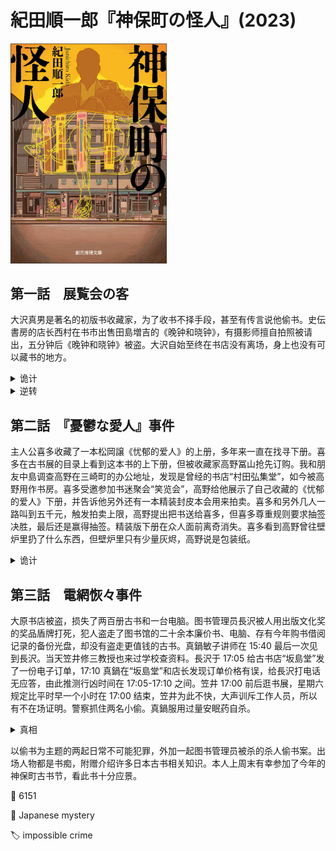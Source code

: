 # 紀田順一郎『神保町の怪人』(2023)

<img src=images/2023_cover.jpg width=250/>

## 第一話　展覧会の客

大沢真男是著名的初版书收藏家，为了收书不择手段，甚至有传言说他偷书。史伝書房的店长西村在书市出售田島増吉的《晚钟和晓钟》，有摄影师擅自拍照被请出，五分钟后《晚钟和晓钟》被盗。大沢自始至终在书店没有离场，身上也没有可以藏书的地方。

<details><summary>诡计</summary>
大沢联系花店给书店送了装饰用的花篮，然后趁五分钟骚乱把书藏在花篮下面，跟花店说菊花不适合祝贺，让花店的人把花篮拿走。大沢把书放在塑料袋里避免搞湿。
</details>

<details><summary>逆转</summary>
西村知道大沢要来偷书，提前将书藏起，假装书被偷走。
</details>

## 第二話　『憂鬱な愛人』事件

主人公喜多收藏了一本松岡譲《忧郁的爱人》的上册，多年来一直在找寻下册。喜多在古书展的目录上看到这本书的上下册，但被收藏家高野冨山抢先订购。我和朋友中島调查高野在三崎町的办公地址，发现是曾经的书店“村田弘集堂”，如今被高野用作书房。喜多受邀参加书迷聚会“笑览会”，高野给他展示了自己收藏的《忧郁的爱人》下册，并告诉他另外还有一本精装封皮本会用来拍卖。喜多和另外几人一路叫到五千元，触发拍卖上限，高野提出把书送给喜多，但喜多尊重规则要求抽签决胜，最后还是赢得抽签。精装版下册在众人面前离奇消失。喜多看到高野曾往壁炉里扔了什么东西，但壁炉里只有少量灰烬，高野说是包装纸。

<details><summary>诡计</summary>
高野准备了两本《忧郁的爱人》下册，A 本是真品，给喜多翻阅，B本一直放在橱柜里不让人碰。B 本其实是复印的封面套在别的书上，为了不被看穿还套了蜡纸书套。高野把 B 本封面扔进壁炉烧掉，露出里面另外一本书。喜多看了 A 本便自然以为 B 本也是真的。
</details>

## 第三話　電網恢々事件

大原书店被盗，损失了两百册古书和一台电脑。图书管理员長沢被人用出版文化奖的奖品盾牌打死，犯人盗走了图书馆的二十余本廉价书、电脑、存有今年购书借阅记录的备份光盘，却没有盗走更值钱的古书。真鍋敏子讲师在 15:40 最后一次见到長沢。当天笠井修三教授也来过学校查资料。長沢于 17:05 给古书店“坂島堂”发了一份电子订单，17:10 真鍋在“坂島堂”和店长发现订单价格有误，给長沢打电话无应答，由此推测行凶时间在 17:05-17:10 之间。笠井 17:00 前后逛书展，星期六规定比平时早一个小时在 17:00 结束，笠井为此不快，大声训斥工作人员，所以有不在场证明。警察抓住两名小偷。真鍋服用过量安眠药自杀。

<details><summary>真相</summary>
真鍋侵吞長沢投资，二人发生口角，真鍋在 16:20 将長沢打死。真鍋把电脑系统时间改为 17:03，制作了一张假订单，在 16:35 离开现场，临走时在出勤表上写下 15:40 的签出时间。17:00 真鍋去了“東京堂”书店，用手机假冒長沢的名义给古书店“さかしま堂”发了订单，制造長沢还活着的假象。17:10 真鍋来到“さかしま堂”和店长确认价格错误，给長沢打电话。笠井写了一篇论文，通篇抄袭某稀有文献。真鍋订阅该文献，笠井为了避免抄袭曝光，只好修改过去的订购记录。笠井目睹真鍋杀人，在真鍋离开后偷走现场的书、电脑、光盘，伪造大原书店的窃贼偷盗，但真实目的是为了隐藏电脑中的订购记录。笠井拿走了第四、五层书架上的书，是因为个头较矮。笠井在 17:00 左右故意大声训斥工作人员，给自己确保不在场证明。
</details>

以偷书为主题的两起日常不可能犯罪，外加一起图书管理员被杀的杀人偷书案。出场人物都是书痴，附赠介绍许多日本古书相关知识。本人上周末有幸参加了今年的神保町古书节，看此书十分应景。

:link: 6151

:file_folder: Japanese mystery

:label: impossible crime
